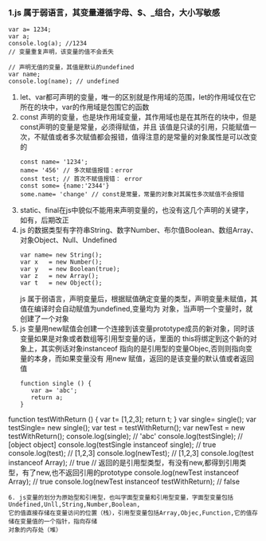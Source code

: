 ### 1.js 属于弱语言，其变量遵循字母、$、_组合，大小写敏感
```
var a= 1234;
var a; 
console.log(a); //1234
// 变量重复声明，该变量的值不会丢失
```
```
// 声明无值的变量，其值是默认的undefined
var name;
console.log(name); // undefined
```
1. let、var都可声明的变量，唯一的区别就是作用域的范围，let的作用域仅在它所在的块中，var的作用域是包围它的函数
2. const 声明的变量，也是块作用域变量，其作用域也是在其所在的块中，但是const声明的变量是常量，必须得赋值，并且
   该值是只读的引用，只能赋值一次，不赋值或者多次赋值都会报错，值得注意的是常量的对象属性是可以改变的
   ```
   const name= '1234';
   name= '456' // 多次赋值报错：error
   const test; // 首次不赋值报错： error
   const some= {name:'2344'}
   some.name= 'change' // const是常量，常量的对象对其属性多次赋值不会报错
   ```
3. static、final在js中貌似不能用来声明变量的，也没有这几个声明的关键字，如有，后期改正
4. js 的数据类型有字符串String、数字Number、布尔值Boolean、数组Array、对象Object、Null、Undefined
   ```
   var name= new String();
   var x   = new Number();
   var y   = new Boolean(true);
   var z   = new Array();
   var t   = new Object();
   ```
   js 属于弱语言，声明变量后，根据赋值确定变量的类型，声明变量未赋值，其值在编译时会自动赋值为undefined,变量均为
   对象，当声明一个变量时，就创建了一个对象
5. js 变量用new赋值会创建一个连接到该变量prototype成员的新对象，同时该变量如果是对象或者数组等引用型变量的话，里面的
   this将绑定到这个新的对象上，其实例话对象instanceof 指向的是引用型的变量Objec,否则则指向变量的本身，而如果变量没有
   用new 赋值，返回的是该变量的默认值或者返回值
   ```
   function single () {
      var a= 'abc';
      return a;
   }
  function testWithReturn () {
      var t= [1,2,3];
      return t;
   }
   var single= single();
   var testSingle= new single();
   var test = testWithReturn();
   var newTest = new testWithReturn();
   console.log(single); // 'abc'
   console.log(testSingle); // [object object]
   console.log(testSingle instanceof single); // true
   console.log(test); // [1,2,3]
   console.log(newTest); // [1,2,3]
   console.log(test instanceof Array); // true
   // 返回的是引用型类型，有没有new,都得到引用类型，有了new,也不返回引用的prototype
   console.log(newTest instanceof Array); // true
   console.log(newTest instanceof testWithReturn); // false
   ```
6. js变量的划分为原始型和引用型，也叫字面型变量和引用型变量，字面型变量包括Undefined,Unll,String,Number,Boolean,
   它的值直接存储在变量访问的位置（栈），引用型变量包括Array,Objec,Function,它的值存储在变量值的一个指针，指向存储
   对象的内存处（堆）
